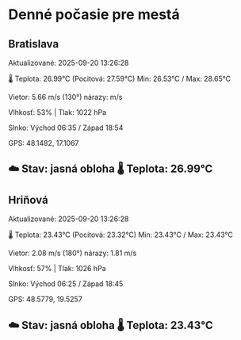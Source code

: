 ﻿# Denné počasie pre mestá

## Bratislava
Aktualizované: 2025-09-20 13:26:28

🌡️ Teplota: 26.99°C 
(Pocitová: 27.59°C)
Min: 26.53°C / Max: 28.65°C

Vietor: 5.66 m/s    (130°) 
nárazy:  m/s

Vlhkosť: 53% | Tlak: 1022 hPa

Slnko: Východ 06:35 / Západ 18:54

GPS: 48.1482, 17.1067

☁️ Stav: jasná obloha        🌡️ Teplota: 26.99°C
---

## Hriňová
Aktualizované: 2025-09-20 13:26:28

🌡️ Teplota: 23.43°C 
(Pocitová: 23.32°C)
Min: 23.43°C / Max: 23.43°C

Vietor: 2.08 m/s (180°)
nárazy: 1.81 m/s

Vlhkosť: 57% | Tlak: 1026 hPa

Slnko: Východ 06:25 / Západ 18:45

GPS: 48.5779, 19.5257

☁️ Stav: jasná obloha        🌡️ Teplota: 23.43°C
---
